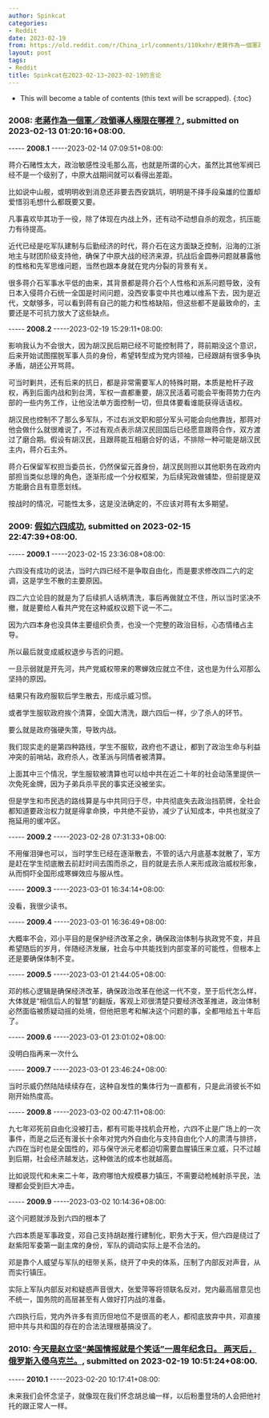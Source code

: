 ```yaml
---
author: Spinkcat
categories:
- Reddit
date: 2023-02-19
from: https://old.reddit.com/r/China_irl/comments/110kxhr/老蔣作為一個軍政領導人極限在哪裡/
layout: post
tags:
- Reddit
title: Spinkcat在2023-02-13~2023-02-19的言论
---
```


* This will become a table of contents (this text will be scrapped).
{:toc}

### 2008: [老蔣作為一個軍／政領導人極限在哪裡？](https://old.reddit.com/r/China_irl/comments/110kxhr/老蔣作為一個軍政領導人極限在哪裡/), submitted on 2023-02-13 01:20:16+08:00.

----- __2008.1__ -----2023-02-14 07:09:51+08:00:

蒋介石赌性太大，政治敏感性没毛那么高，也就是所谓的心大，虽然比其他军阀已经不是一个级别了，中原大战期间就可以看得出差距。

比如说中山舰，或明明收到消息还非要去西安跳坑，明明是不择手段枭雄的位置却爱惜羽毛想什么都既要又要。

凡事喜欢毕其功于一役，除了体现在内战上外，还有动不动想自杀的观念，抗压能力有待提高。

近代已经是吃军队建制与后勤经济的时代，蒋介石在这方面缺乏控制，沿海的江浙地主与财团阶级支持他，确保了中原大战的经济来源，抗战后金圆券问题就暴露他的性格和先军思维问题，当然也跟本身就在党内分裂的背景有关。

很多蒋介石军事水平低的由来，其背景都是蒋介石个人性格和派系问题导致，没有日本入侵蒋介石统一全国是时间问题，没西安事变中共也难以维系下去，因为是近代，文献够多，可以看到蒋有自己的能力和性格缺陷，但这些都不是最致命的，主要还是不可抗力放大了这些缺点。

----- __2008.2__ -----2023-02-19 15:29:11+08:00:

影响我认为不会很大，因为胡汉民后期已经不可能控制蒋了，蒋前期没这个意识，后来开始试图摆脱军事人员的身份，希望转型成为党内领袖，已经跟胡有很多争执矛盾，胡还公开骂蒋。

可当时剿共，还有后来的抗日，都是非常需要军人的特殊时期，本质是枪杆子政权，再到后面内战和到台湾，军权一直都重要，胡汉民活着可能会平衡蒋势力在内部的一些内务工作，让他没法单方面控制一切，但具体要看谁能获得话语权。

胡汉民也控制不了那么多军队，不过右派文职和部分军头可能会向他靠拢，那蒋对他会做什么就很难说了，不过有观点表示胡汉民回国后已经愿意跟蒋合作，双方渡过了磨合期。假设有胡汉民，且跟蒋能互相磨合好的话，不排除一种可能是胡汉民主内，蒋介石主外。

蒋介石保留军权担当委员长，仍然保留元首身份，胡汉民则担以其他职务在政府内部担当类似总理的角色，逐渐形成一个分权框架，为后续宪政做铺垫，但前提是双方能磨合且有意愿划线。

按战时的情况，可能性太多，这是没法确定的，不应该对蒋有太多期望。

### 2009: [假如六四成功](https://old.reddit.com/r/real_China_irl/comments/112zotu/假如六四成功/), submitted on 2023-02-15 22:47:39+08:00.

----- __2009.1__ -----2023-02-15 23:36:08+08:00:

六四没有成功的说法，当时六四已经不是争取自由化，而是要求修改四二六的定调，这是学生不散的主要原因。

四二六立论目的就是为了后续抓人话柄清洗，事后再做就立不住，所以当时坚决不撤，就是要给人看共产党在这种威权议题下说一不二。

因为六四本身也没具体主要组织负责，也没一个完整的政治目标，心态情绪占主导。

所以最后就变成威权退步与否的问题。

一旦示弱就是开先河，共产党威权带来的寒蝉效应就立不住，这也是为什么邓那么坚持的原因。

结果只有政府服软后学生散去，形成示威习惯。

或者学生服软政府挨个清算，全国大清洗，跟六四后一样，少了杀人的环节。

要么就是政府强硬失策，导致内战。

我们现实走的是第四种路线，学生不服软，政府也不退让，都到了政治生命与利益冲突的前哨站，政府杀人，改革派与同情者被清算。

上面其中三个情况，学生服软被清算也可以给中共在近二十年的社会动荡里提供一次免死金牌，因为子弟兵杀平民的事实还没被坐实。

但是学生和市民选的路线算是与中共同归于尽，中共彻底失去政治挡箭牌，全社会都知道要政治权力就是得拿命换，中共绝不妥协，减少了认知成本，中共也就没了拖延用的缓冲区。

----- __2009.2__ -----2023-02-28 07:31:33+08:00:

不用催泪弹也可以，当时学生已经在逐渐散去，不管的话六月底基本就散了，军方是赶在学生彻底散去前赶时间去围而杀之，目的就是去杀人来形成政治威权形象，从而恫吓全国形成寒蝉效应与服从性。

----- __2009.3__ -----2023-03-01 16:34:14+08:00:

没看，我很少读书。

----- __2009.4__ -----2023-03-01 16:36:49+08:00:

大概率不会，邓小平目的是保护经济改革之余，确保政治体制与执政党不变，并且希望随后的岁月，伴随经济发展，社会与中共能找到内部变革的可能性，但根本上还是要确保体制不变。

----- __2009.5__ -----2023-03-01 21:44:05+08:00:

邓的核心逻辑是确保经济改革，确保政治改革在他这一代不变，至于后代怎么样，大体就是“相信后人的智慧”的翻版，客观上邓很清楚只要经济改革推进，政治体制必然面临被质疑动摇的处境，但他把思考和解决这个问题的事，全都甩给五十年后了。

----- __2009.6__ -----2023-03-01 23:01:02+08:00:

没明白指再来一次什么

----- __2009.7__ -----2023-03-01 23:46:24+08:00:

当时示威仍然陆陆续续存在，这种自发性的集体行为一直都有，只是此消彼长不如刚开始热度高。

----- __2009.8__ -----2023-03-02 00:47:11+08:00:

九七年邓死前自由化没被打击，都有可能寻找机会开枪，六四不止是广场上的一次事件，而是之后还有漫长十余年对党内外自由化与支持自由化个人的肃清与排挤，六四在当时也是全国性的，邓与保守派元老都迫切需要血腥镇压来立威，只不过越到后期，社会经济越发达，这种做法的成本也就越高。

比如说现代和未来二十年，政府哪怕大规模暴力镇压，不需要动枪械射杀平民，法理都会受到巨大冲击。

----- __2009.9__ -----2023-03-02 10:14:36+08:00:

这个问题就涉及到六四的根本了

六四本质是军事政变，邓自己支持胡赵推行建制化，职务大于天，但六四是绕过了赵紫阳军委第一副主席的身份，军队的调动实际上是不合法的。

邓是靠个人威望与军队的纽带关系，绕开了中央的体系，压制了内部反对声音，从而实行镇压。

实际上军队内部反对和疑惑声音很大，张爱萍等将领联名反对，党内最高层意见也不统一，国务院的高层甚至有人做好打内战的准备。

六四执行后，党内外许多有资历但地位不是很高的老人，都彻底放弃中共，邓直接把中共与共和国的存在的合法法理根基搞没了。

### 2010: [今天是赵立坚“美国情报就是个笑话”一周年纪念日。 两天后，俄罗斯入侵乌克兰。](https://old.reddit.com/r/China_irl/comments/115zmmg/今天是赵立坚美国情报就是个笑话一周年纪念日_两天后俄罗斯入侵乌克兰/), submitted on 2023-02-19 10:51:24+08:00.

----- __2010.1__ -----2023-02-20 10:17:41+08:00:

未来我们会怀念坚子，就像现在我们怀念胡总编一样，以后粉墨登场的人会把他衬托的跟正常人一样。

